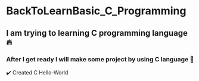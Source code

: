 # BackToLearnBasic_C_Programming
## I am trying to learning C programming language 🔥 
### After I get ready I will make some project by using C language 🚀
✔️ Created C Hello-World